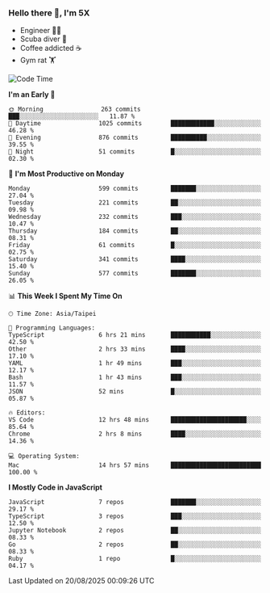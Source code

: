 ### Hello there 👋, I'm 5X

* Engineer 👨‍💻
* Scuba diver 🤿
* Coffee addicted ☕️
* Gym rat 🏋️

<!--START_SECTION:waka-->
![Code Time](http://img.shields.io/badge/Code%20Time-1%2C832%20hrs%201%20min-blue)

**I'm an Early 🐤** 

```text
🌞 Morning                263 commits         ███░░░░░░░░░░░░░░░░░░░░░░   11.87 % 
🌆 Daytime                1025 commits        ████████████░░░░░░░░░░░░░   46.28 % 
🌃 Evening                876 commits         ██████████░░░░░░░░░░░░░░░   39.55 % 
🌙 Night                  51 commits          █░░░░░░░░░░░░░░░░░░░░░░░░   02.30 % 
```
📅 **I'm Most Productive on Monday** 

```text
Monday                   599 commits         ███████░░░░░░░░░░░░░░░░░░   27.04 % 
Tuesday                  221 commits         ██░░░░░░░░░░░░░░░░░░░░░░░   09.98 % 
Wednesday                232 commits         ███░░░░░░░░░░░░░░░░░░░░░░   10.47 % 
Thursday                 184 commits         ██░░░░░░░░░░░░░░░░░░░░░░░   08.31 % 
Friday                   61 commits          █░░░░░░░░░░░░░░░░░░░░░░░░   02.75 % 
Saturday                 341 commits         ████░░░░░░░░░░░░░░░░░░░░░   15.40 % 
Sunday                   577 commits         ███████░░░░░░░░░░░░░░░░░░   26.05 % 
```


📊 **This Week I Spent My Time On** 

```text
🕑︎ Time Zone: Asia/Taipei

💬 Programming Languages: 
TypeScript               6 hrs 21 mins       ███████████░░░░░░░░░░░░░░   42.50 % 
Other                    2 hrs 33 mins       ████░░░░░░░░░░░░░░░░░░░░░   17.10 % 
YAML                     1 hr 49 mins        ███░░░░░░░░░░░░░░░░░░░░░░   12.17 % 
Bash                     1 hr 43 mins        ███░░░░░░░░░░░░░░░░░░░░░░   11.57 % 
JSON                     52 mins             █░░░░░░░░░░░░░░░░░░░░░░░░   05.87 % 

🔥 Editors: 
VS Code                  12 hrs 48 mins      █████████████████████░░░░   85.64 % 
Chrome                   2 hrs 8 mins        ████░░░░░░░░░░░░░░░░░░░░░   14.36 % 

💻 Operating System: 
Mac                      14 hrs 57 mins      █████████████████████████   100.00 % 
```

**I Mostly Code in JavaScript** 

```text
JavaScript               7 repos             ███████░░░░░░░░░░░░░░░░░░   29.17 % 
TypeScript               3 repos             ███░░░░░░░░░░░░░░░░░░░░░░   12.50 % 
Jupyter Notebook         2 repos             ██░░░░░░░░░░░░░░░░░░░░░░░   08.33 % 
Go                       2 repos             ██░░░░░░░░░░░░░░░░░░░░░░░   08.33 % 
Ruby                     1 repo              █░░░░░░░░░░░░░░░░░░░░░░░░   04.17 % 
```




 Last Updated on 20/08/2025 00:09:26 UTC
<!--END_SECTION:waka-->
